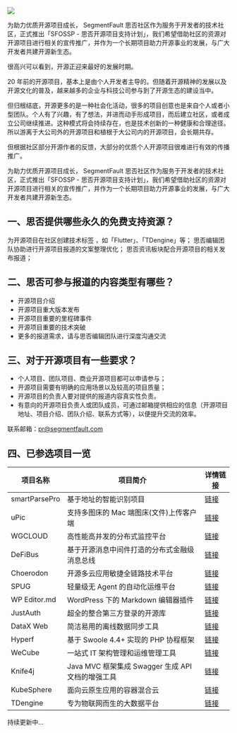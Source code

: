 ![](https://segmentfault.com/img/bVbHZSb)  

为助力优质开源项目成长， SegmentFault 思否社区作为服务于开发者的技术社区，正式推出「SFOSSP - 思否开源项目支持计划」，我们希望借助社区的资源对开源项目进行相关的宣传推广，并作为一个长期项目助力开源事业的发展，与广大开发者共建开源新生态。

很高兴可以看到，开源正迎来最好的发展时期。

20 年前的开源项目，基本上是由个人开发者主导的。但随着开源精神的发展以及开源文化的普及，越来越多的企业与科技公司参与到了开源生态的建设当中。

但归根结底，开源更多的是一种社会化活动，很多的项目创意也是来自个人或者小型团队。个人有了兴趣，有了想法，并进而动手形成项目，而后建立社区，或者成立公司继续推进。这种模式将会持续存在，也是技术创新的一种健康和合理途径。所以游离于大公司外的开源项目和植根于大公司内的开源项目，会长期共存。

但根据社区部分开源作者的反馈，大部分的优质个人开源项目很难进行有效的传播推广。

为助力优质开源项目成长， SegmentFault 思否社区作为服务于开发者的技术社区，正式推出「SFOSSP - 思否开源项目支持计划」，我们希望借助社区的资源对开源项目进行相关的宣传推广，并作为一个长期项目助力开源事业的发展，与广大开发者共建开源新生态。

## 一、思否提供哪些永久的免费支持资源？

为开源项目在社区创建技术标签 ，如「Flutter」、「TDengine」等；
思否编辑团队协助进行开源项目报道的文案整理优化；
思否资讯板块配合开源项目的相关发布报道；

## 二、思否可参与报道的内容类型有哪些？

- 开源项目介绍
- 开源项目重大版本发布
- 开源项目重要的里程碑事件
- 开源项目重要的技术突破
- 更多的报道需求，请与思否编辑团队进行深度沟通交流


## 三、对于开源项目有一些要求？

- 个人项目、团队项目、商业开源项目都可以申请参与；
- 开源项目需要有明确的应用场景以及较高的项目质量；
- 开源项目的负责人要对提供的报道内容真实性负责。
- 有意向的开源项目负责人或团队成员，可通过邮箱提供相应的信息（开源项目地址、项目介绍、团队介绍、联系方式等），以便提升交流的效率。

联系邮箱：pr@segmentfault.com

## 四、已参选项目一览



项目名称  | 项目简介  | 详情链接
---- | ----- | ------  
smartParsePro  | 基于地址的智能识别项目 | [链接](https://segmentfault.com/a/1190000023085504 )  
uPic  | 支持多图床的 Mac 端图床(文件)上传客户端 | [链接](https://segmentfault.com/a/1190000022975170)  
WGCLOUD | 高性能高并发的分布式监控平台 | [链接](https://segmentfault.com/a/1190000023215992 )  
DeFiBus | 基于开源消息中间件打造的分布式金融级消息总线 | [链接](https://segmentfault.com/search?q=sfossp )  
Choerodon | 开源多云应用敏捷全链路技术平台| [链接](https://segmentfault.com/a/1190000023273389 )  
SPUG | 轻量级无 Agent 的自动化运维平台 | [链接](https://segmentfault.com/a/1190000022683048 )  
WP Editor.md | WordPress 下的 Markdown 编辑器插件 | [链接](https://segmentfault.com/a/1190000022752985)  
JustAuth | 超全的整合第三方登录的开源库 | [链接](https://segmentfault.com/a/1190000022840091)  
DataX Web  | 简洁易用的离线数据同步工具 | [链接](https://segmentfault.com/a/1190000023042981)  
Hyperf | 基于 Swoole 4.4+ 实现的 PHP 协程框架 | [链接](https://segmentfault.com/a/1190000022817341 )  
WeCube  | 一站式 IT 架构管理和运维管理工具 | [链接](https://segmentfault.com/a/1190000023159632)  
Knife4j | Java MVC 框架集成 Swagger 生成 API 文档的增强工具 | [链接](https://segmentfault.com/a/1190000023134772 )  
KubeSphere  | 面向云原生应用的容器混合云 | [链接](https://segmentfault.com/a/1190000022945376 )  
TDengine  | 专为物联网而生的大数据平台 | [链接](https://segmentfault.com/a/1190000022891792 )  


持续更新中...

